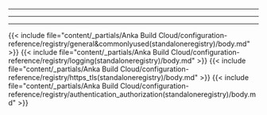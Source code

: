 
---
---

---

{{< include file="content/_partials/Anka Build Cloud/configuration-reference/registry/general&commonlyused(standaloneregistry)/body.md" >}}
{{< include file="content/_partials/Anka Build Cloud/configuration-reference/registry/logging(standaloneregistry)/body.md" >}}
{{< include file="content/_partials/Anka Build Cloud/configuration-reference/registry/https_tls(standaloneregistry)/body.md" >}}
{{< include file="content/_partials/Anka Build Cloud/configuration-reference/registry/authentication_authorization(standaloneregistry)/body.md" >}}
